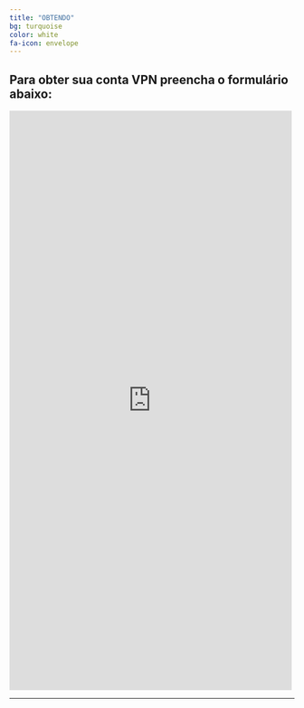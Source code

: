 ```yaml
---
title: "OBTENDO"
bg: turquoise
color: white
fa-icon: envelope
---
```


## Para obter sua conta VPN preencha o formulário abaixo:

<iframe frameborder="0" style="height:1024px;width:99%;border:none;" src='https://forms.zohopublic.com/wado/form/FormulrioparaobtersuacontaVPN/formperma/3tCdPPTHKUeqplQS03E0Fg_aQZBMEdQARMONJAT7eVw'></iframe>

-------------------------

